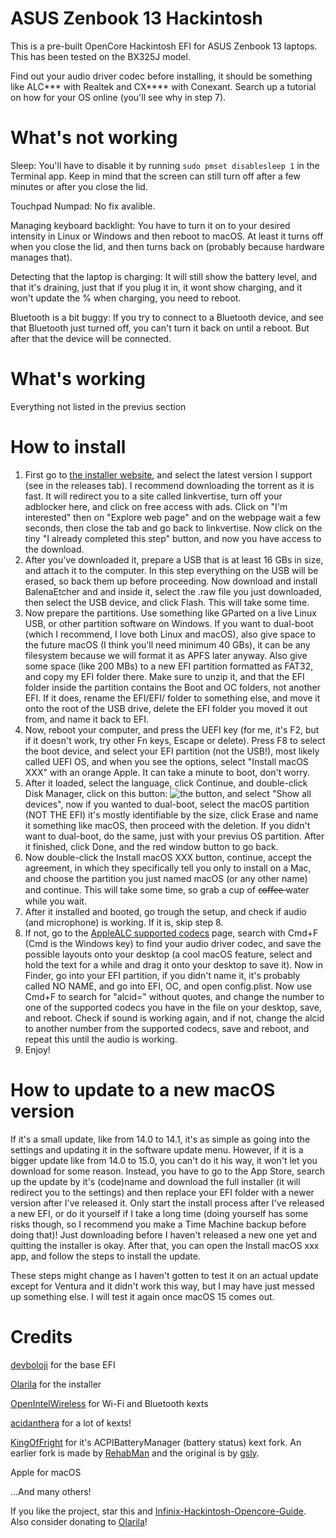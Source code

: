 # ASUS Zenbook 13 Hackintosh
This is a pre-built OpenCore Hackintosh EFI for ASUS Zenbook 13 laptops. This has been tested on the BX325J model.

Find out your audio driver codec before installing, it should be something like ALC*** with Realtek and CX**** with Conexant. Search up a tutorial on how for your OS online (you'll see why in step 7).
# What's not working
Sleep: You'll have to disable it by running `sudo pmset disablesleep 1` in the Terminal app. Keep in mind that the screen can still turn off after a few minutes or after you close the lid.

Touchpad Numpad: No fix avalible.

Managing keyboard backlight: You have to turn it on to your desired intensity in Linux or Windows and then reboot to macOS. At least it turns off when you close the lid, and then turns back on (probably because hardware manages that).

Detecting that the laptop is charging: It will still show the battery level, and that it's draining, just that if you plug it in, it wont show charging, and it won't update the % when charging, you need to reboot.

Bluetooth is a bit buggy: If you try to connect to a Bluetooth device, and see that Bluetooth just turned off, you can't turn it back on until a reboot. But after that the device will be connected.
# What's working
Everything not listed in the previus section
# How to install
1. First go to [the installer website][installer], and select the latest version I support (see in the releases tab). I recommend downloading the torrent as it is fast. It will redirect you to a site called linkvertise, turn off your adblocker here, and click on free access with ads. Click on "I'm interested" then on "Explore web page" and on the webpage wait a few seconds, then close the tab and go back to linkvertise. Now click on the tiny "I already completed this step" button, and now you have access to the download.
2. After you've downloaded it, prepare a USB that is at least 16 GBs in size, and attach it to the computer. In this step everything on the USB will be erased, so back them up before proceeding. Now download and install BalenaEtcher and and inside it, select the .raw file you just downloaded, then select the USB device, and click Flash. This will take some time.
3. Now prepare the partitions. Use something like GParted on a live Linux USB, or other partition software on Windows. If you want to dual-boot (which I recommend, I love both Linux and macOS), also give space to the future macOS (I think you'll need minimum 40 GBs), it can be any filesystem because we will format it as APFS later anyway. Also give some space (like 200 MBs) to a new EFI partition formatted as FAT32, and copy my EFI folder there. Make sure to unzip it, and that the EFI folder inside the partition contains the Boot and OC folders, not another EFI. If it does, rename the EFI/EFI/ folder to something else, and move it onto the root of the USB drive, delete the EFI folder you moved it out from, and name it back to EFI.
4. Now, reboot your computer, and press the UEFI key (for me, it's F2, but if it doesn't work, try other Fn keys, Escape or delete). Press F8 to select the boot device, and select your EFI partition (not the USB!), most likely called UEFI OS, and when you see the options, select "Install macOS XXX" with an orange Apple. It can take a minute to boot, don't worry.
5. After it loaded, select the language, click Continue, and double-click Disk Manager, click on this button: ![the button](https://github.com/Octopus1348/ASUS-Zenbook-13-Hackintosh/assets/105970916/47c4620a-775d-4049-8299-03e1b8703908), and select "Show all devices", now if you wanted to dual-boot, select the macOS partition (NOT THE EFI) it's mostly identifiable by the size, click Erase and name it something like macOS, then proceed with the deletion. If you didn't want to dual-boot, do the same, just with your previus OS partition. After it finished, click Done, and the red window button to go back.
6. Now double-click the Install macOS XXX button, continue, accept the agreement, in which they specifically tell you only to install on a Mac, and choose the partition you just named macOS (or any other name) and continue. This will take some time, so grab a cup of c̶o̶f̶f̶e̶e̶ water while you wait.
7. After it installed and booted, go trough the setup, and check if audio (and microphone) is working. If it is, skip step 8.
8. If not, go to the [AppleALC supported codecs][applealc] page, search with Cmd+F (Cmd is the Windows key) to find your audio driver codec, and save the possible layouts onto your desktop (a cool macOS feature, select and hold the text for a while and drag it onto your desktop to save it). Now in Finder, go into your EFI partition, if you didn't name it, it's probably called NO NAME, and go into EFI, OC, and open config.plist. Now use Cmd+F to search for "alcid=" without quotes, and change the number to one of the supported codecs you have in the file on your desktop, save, and reboot. Check if sound is working again, and if not, change the alcid to another number from the supported codecs, save and reboot, and repeat this until the audio is working.
9. Enjoy!

# How to update to a new macOS version
If it's a small update, like from 14.0 to 14.1, it's as simple as going into the settings and updating it in the software update menu.
However, if it is a bigger update like from 14.0 to 15.0, you can't do it his way, it won't let you download for some reason. Instead, you have to go to the App Store, search up the update by it's (code)name and download the full installer (it will redirect you to the settings) and then replace your EFI folder with a newer version after I've released it. Only start the install process after I've released a new EFI, or do it yourself if I take a long time (doing yourself has some risks though, so I recommend you make a Time Machine backup before doing that)! Just downloading before I haven't released a new one yet and quitting the installer is okay. After that, you can open the Install macOS xxx app, and follow the steps to install the update.

These steps might change as I haven't gotten to test it on an actual update except for Ventura and it didn't work this way, but I may have just messed up something else. I will test it again once macOS 15 comes out.
# Credits
[devboloji][devboloji] for the base EFI

[Olarila][installer] for the installer

[OpenIntelWireless][intelwireless] for Wi-Fi and Bluetooth kexts

[acidanthera][acidanthera] for a lot of kexts!

[KingOfFright][kingoffright] for it's ACPIBatteryManager (battery status) kext fork. An earlier fork is made by [RehabMan][rehabman] and the original is by [gsly][gsly].

Apple for macOS

...And many others!

If you like the project, star this and [Infinix-Hackintosh-Opencore-Guide][devboloji]. Also consider donating to [Olarila][installer]!


[devboloji]: https://github.com/devboloji/Infinix-Hackintosh-Opencore-Guide
[installer]: https://www.olarila.com/topic/6278-olarila-vanilla-images-macos-installer/
[applealc]: https://github.com/acidanthera/AppleALC/wiki/Supported-codecs
[intelwireless]: https://github.com/OpenIntelWireless/
[acidanthera]: https://github.com/acidanthera
[kingoffright]: https://github.com/KingOfFright/OS-X-ACPI-Battery-Driver
[rehabman]: https://github.com/RehabMan/OS-X-ACPI-Battery-Driver
[gsly]: https://github.com/gsly/OS-X-ACPI-Battery-Driver
